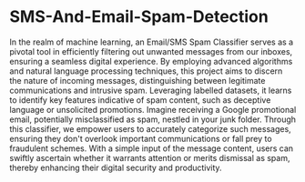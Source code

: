 # SMS-And-Email-Spam-Detection

In the realm of machine learning, an Email/SMS Spam Classifier 
serves as a pivotal tool in efficiently filtering out unwanted messages 
from our inboxes, ensuring a seamless digital experience. By 
employing advanced algorithms and natural language processing 
techniques, this project aims to discern the nature of incoming 
messages, distinguishing between legitimate communications and 
intrusive spam. Leveraging labelled datasets, it learns to identify key 
features indicative of spam content, such as deceptive language or 
unsolicited promotions. Imagine receiving a Google promotional 
email, potentially misclassified as spam, nestled in your junk folder. 
Through this classifier, we empower users to accurately categorize 
such messages, ensuring they don't overlook important 
communications or fall prey to fraudulent schemes. With a simple 
input of the message content, users can swiftly ascertain whether it 
warrants attention or merits dismissal as spam, thereby enhancing 
their digital security and productivity.

